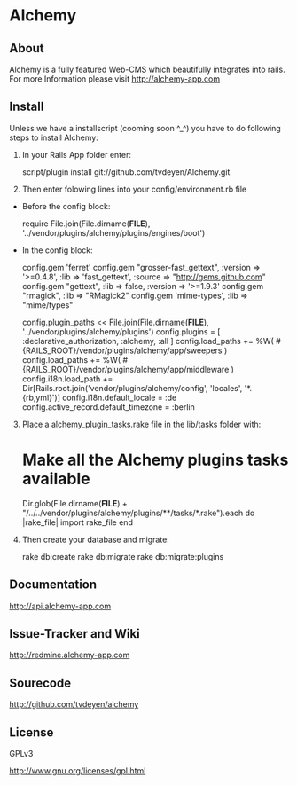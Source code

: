 Alchemy
=======

About
-----

Alchemy is a fully featured Web-CMS which beautifully integrates into rails.
For more Information please visit http://alchemy-app.com

Install
-------

Unless we have a installscript (cooming soon ^_^) you have to do following steps to install Alchemy:

1. In your Rails App folder enter:

    script/plugin install git://github.com/tvdeyen/Alchemy.git

2. Then enter folowing lines into your config/environment.rb file

* Before the config block:

    require File.join(File.dirname(__FILE__), '../vendor/plugins/alchemy/plugins/engines/boot')

* In the config block:

    config.gem 'ferret'
    config.gem "grosser-fast_gettext", :version => '>=0.4.8', :lib => 'fast_gettext', :source => "http://gems.github.com" 
    config.gem "gettext", :lib => false, :version => '>=1.9.3'
    config.gem "rmagick", :lib => "RMagick2" 
    config.gem 'mime-types', :lib => "mime/types" 
    
    config.plugin_paths << File.join(File.dirname(__FILE__), '../vendor/plugins/alchemy/plugins')
    config.plugins = [ :declarative_authorization, :alchemy, :all ]
    config.load_paths += %W( #{RAILS_ROOT}/vendor/plugins/alchemy/app/sweepers )
    config.load_paths += %W( #{RAILS_ROOT}/vendor/plugins/alchemy/app/middleware )
    config.i18n.load_path += Dir[Rails.root.join('vendor/plugins/alchemy/config', 'locales', '*.{rb,yml}')]
    config.i18n.default_locale = :de
    config.active_record.default_timezone = :berlin

3. Place a alchemy_plugin_tasks.rake file in the lib/tasks folder with:

    # Make all the Alchemy plugins tasks available
    Dir.glob(File.dirname(__FILE__) + "/../../vendor/plugins/alchemy/plugins/**/tasks/*.rake").each do |rake_file|
      import rake_file
    end

4. Then create your database and migrate:

    rake db:create
    rake db:migrate
    rake db:migrate:plugins

Documentation
-------------

http://api.alchemy-app.com

Issue-Tracker and Wiki
----------------------

http://redmine.alchemy-app.com

Sourecode
---------

http://github.com/tvdeyen/alchemy

License
-------

GPLv3

http://www.gnu.org/licenses/gpl.html

